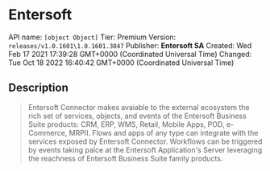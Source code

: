 # Entersoft
API name: `[object Object]`
Tier: Premium
Version: `releases/v1.0.1601\1.0.1601.3047`
Publisher: **Entersoft SA**
Created: Wed Feb 17 2021 17:39:28 GMT+0000 (Coordinated Universal Time)
Changed: Tue Oct 18 2022 16:40:42 GMT+0000 (Coordinated Universal Time)

## Description
> Entersoft Connector makes avaiable to the external ecosystem the rich set of services, objects, and events of the Entersoft Business Suite products: CRM, ERP, WMS, Retail, Mobile Apps, POD, e-Commerce, MRPII. Flows and apps of any type can integrate with the services exposed by Entersoft Connector. Workflows can be triggered by events taking palce at the Entersoft Application's Server leveraging the reachness of Entersoft Business Suite family products.
